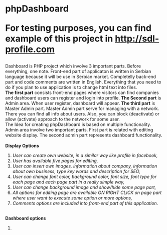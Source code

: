 # phpDashboard <br> <p>For testing purposes, you can find example of this project in http://sdl-profile.com</p>
Dashboard is PHP project which involve 3 important parts. Before everything, one note. Front-end part of applicaton is written in Serbian language because it will be use in Serbian market. Completelly back-end part and code comments are written in English. Everything that you need to do if you plan to use application is to change html text into files.<br> <b>The first part</b> consists front-end pages where visitors can find companies and dashboard users can register and login into profile. <b>The Second part</b> is Admin area.
When user register, dashboard will appear. <b>The third part</b> is Master Admin part. Master Admin part serve for managing with a network. There you can find all info about users. Also, you can block (deactivate) or allow (activate) approach to the network for some user. <br>
The Idea for creating phpDashboard is based on multiple functionality.
Admin area involve two important parts. First part is related with editing website display. The second admin part represents dashboard functionality. <br><br>
<b>Display Options</b>
<ol>
  <li> <i>User can create own website, in a similar way like profile in facebook, </i></li>
  <li> <i>User has available five pages for editing, </i></li>
  <li> <i>User can insert own images, information about company, information about own business, type key words and description for SEO, </i></li>
  <li> <i>User can change font color, background color, font size, font type for each page and each page part in a really simple way, </i> </li>
  <li> <i>User can change background image and show/hide some page part, </i></li>
  <li> <i>All options for editing page are available ON RIGHT CLICK on page part where user want to execute some option or more options, </i></li>
  <li> <i>Comments options are included  into front-end part of this application. </i></li>
</ol>
<br>
<b>Dashboard options</b><br>
<ol>
  <li></li>
</ol>
